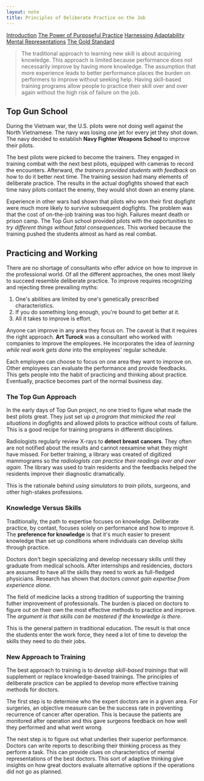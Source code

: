 ```yaml
---
layout: note
title: Principles of Deliberate Practice on the Job
---
```


[Introduction](0-introduction.html)
[The Power of Purposeful Practice](1-the-power-of-purposeful-practice.html)
[Harnessing Adaptability](2-harnessing-adaptability.html)
[Mental Representations](3-mental-representations.html)
[The Gold Standard](4-the-gold-standard.html)

> The traditional approach to learning new skill is about acquiring knowledge. This approach is limited because performance does not necessarily improve by having more knowledge. The assumption that more experience leads to better performance places the burden on performers to improve without seeking help. Having skill-based training programs allow people to practice their skill over and over again without the high risk of failure on the job.

## Top Gun School

During the Vietnam war, the U.S. pilots were not doing well against the North Vietnamese. The navy was losing one jet for every jet they shot down. The navy decided to establish **Navy Fighter Weapons School** to improve their pilots.

The best pilots were picked to become the trainers. They engaged in training combat with the next best pilots, equipped with cameras to record the encounters. Afterward, *the trainers provided students with feedback* on how to do it better next time. The training session had many elements of deliberate practice. The results in the actual dogfights showed that each time navy pilots contact the enemy, they would shot down an enemy plane.

Experience in other wars had shown that pilots who won their first dogfight were much more likely to survive subsequent dogfights. The problem was that the cost of on-the-job training was too high. Failures meant death or prison camp. The Top Gun school provided pilots with the opportunities to *try different things without fatal consequences*. This worked because the training pushed the students almost as hard as real combat.

## Practicing and Working

There are no shortage of consultants who offer advice on how to improve in the professional world. Of all the different approaches, the ones most likely to succeed resemble deliberate practice. To improve requires recognizing and rejecting three prevailing myths:

1. One's abilities are limited by one's genetically prescribed characteristics.
2. If you do something long enough, you're bound to get better at it.
3. All it takes to improve is effort.

Anyone can improve in any area they focus on. The caveat is that it requires the right approach. **Art Turock** was a consultant who worked with companies to improve the employees. He incorporates the idea of *learning while real work gets done* into the employees' regular schedule.

Each employee can choose to focus on one area they want to improve on. Other employees can evaluate the performance and provide feedbacks. This gets people into the habit of practicing and thinking about practice. Eventually, practice becomes part of the normal business day.

### The Top Gun Approach

In the early days of Top Gun project, no one tried to figure what made the best pilots great. They just set up *a program that mimicked the real situations* in dogfights and allowed pilots to practice without costs of failure. This is a good recipe for training programs in differentt disciplines.

Radiologists regularly review X-rays to **detect breast cancers**. They often are not notified about the results and cannot reexamine what they might have missed. For better training, a library was created of digitized mammograms so the *radiologists can practice their readings over and over again*. The library was used to train residents and the feedbacks helped the residents improve their diagnostic dramatically.

This is the rationale behind *using simulators to train* pilots, surgeons, and other high-stakes professions.

### Knowledge Versus Skills

Traditionally, the path to expertise focuses on knowledge. Deliberate practice, by contast, focuses solely on performance and how to improve it. The **preference for knowledge** is that it's much easier to present knowledge than set up conditions where individuals can develop skills through practice.

Doctors don't begin specializing and develop necessary skills until they graduate from medical schools. After internships and residencies, doctors are assumed to have all the skills they need to work as full-fledged physicians. Research has shown that doctors *cannot gain expertise from experience alone*.

The field of medicine lacks a strong tradition of supporting the training futher improvement of professionals. The burden is placed on doctors to figure out on their own the most effective methods to practice and improve. The *argument is that skills can be mastered if the knowledge is there*.

This is the general pattern in traditional education. The result is that once the students enter the work force, they need a lot of time to develop the skills they need to do their jobs. 

### New Approach to Training

The best approach to training is to *develop skill-based trainings* that will supplement or replace knowledge-based trainings. The principles of deliberate practice can be applied to develop more effective training methods for doctors.

The first step is to determine who the expert doctors are in a given area. For surgeries, an objective measure can be the success rate in preventing recurrence of cancer after operation. This is because the patients are monitored after operation and this gave surgeons feedback on how well they performed and what went wrong.

The next step is to figure out what underlies their superior performance. Doctors can write reports to describing their thinking process as they perform a task. This can provide clues on characteristics of mental representations of the best doctors. This sort of adaptive thinking give insights on how great doctors evaluate alternative options if the operations did not go as planned.